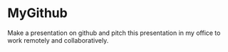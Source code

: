 # MyGithub
Make a presentation on github and pitch this presentation in my office to work remotely and collaboratively.
